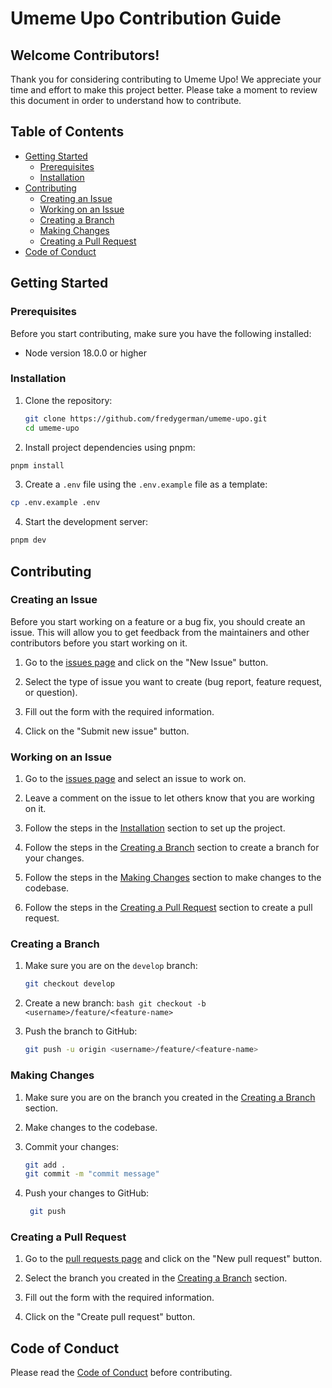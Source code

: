 # Umeme Upo Contribution Guide

## Welcome Contributors!

Thank you for considering contributing to Umeme Upo! We appreciate your time and effort to make this project better. Please take a moment to review this document in order to understand how to contribute.

## Table of Contents

- [Getting Started](#getting-started)
  - [Prerequisites](#prerequisites)
  - [Installation](#installation)
- [Contributing](#contributing)
  - [Creating an Issue](#creating-an-issue)
  - [Working on an Issue](#working-on-an-issue)
  - [Creating a Branch](#creating-a-branch)
  - [Making Changes](#making-changes)
  - [Creating a Pull Request](#creating-a-pull-request)
- [Code of Conduct](#code-of-conduct)

## Getting Started

### Prerequisites

Before you start contributing, make sure you have the following installed:

- Node version 18.0.0 or higher

### Installation

1. Clone the repository:

   ```bash
   git clone https://github.com/fredygerman/umeme-upo.git
   cd umeme-upo
   ```

2. Install project dependencies using pnpm:

```bash
pnpm install
```

3. Create a `.env` file using the `.env.example` file as a template:

```bash
cp .env.example .env
```

4. Start the development server:

```bash
pnpm dev
```

## Contributing

### Creating an Issue

Before you start working on a feature or a bug fix, you should create an issue. This will allow you to get feedback from the maintainers and other contributors before you start working on it.

1. Go to the [issues page](https://github.com/fredygerman/umeme-upo/issues) and click on the "New Issue" button.

2. Select the type of issue you want to create (bug report, feature request, or question).

3. Fill out the form with the required information.

4. Click on the "Submit new issue" button.

### Working on an Issue

1. Go to the [issues page](https://github.com/fredygerman/umeme-upo/issues) and select an issue to work on.

2. Leave a comment on the issue to let others know that you are working on it.

3. Follow the steps in the [Installation](#installation) section to set up the project.

4. Follow the steps in the [Creating a Branch](#creating-a-branch) section to create a branch for your changes.

5. Follow the steps in the [Making Changes](#making-changes) section to make changes to the codebase.

6. Follow the steps in the [Creating a Pull Request](#creating-a-pull-request) section to create a pull request.

### Creating a Branch

1.  Make sure you are on the `develop` branch:

    ```bash
    git checkout develop
    ```

2.  Create a new branch:
    `bash
    git checkout -b <username>/feature/<feature-name>
    `

3.  Push the branch to GitHub:

    ```bash
    git push -u origin <username>/feature/<feature-name>
    ```

### Making Changes

1. Make sure you are on the branch you created in the [Creating a Branch](#creating-a-branch) section.

2. Make changes to the codebase.

3. Commit your changes:

   ```bash
   git add .
   git commit -m "commit message"
   ```

4. Push your changes to GitHub:

   ```bash
    git push
   ```

### Creating a Pull Request

1. Go to the [pull requests page](https://github.com/fredygerman/umeme-upo/pulls) and click on the "New pull request" button.

2. Select the branch you created in the [Creating a Branch](#creating-a-branch) section.

3. Fill out the form with the required information.

4. Click on the "Create pull request" button.

## Code of Conduct

Please read the [Code of Conduct](CODE_OF_CONDUCT.md) before contributing.
